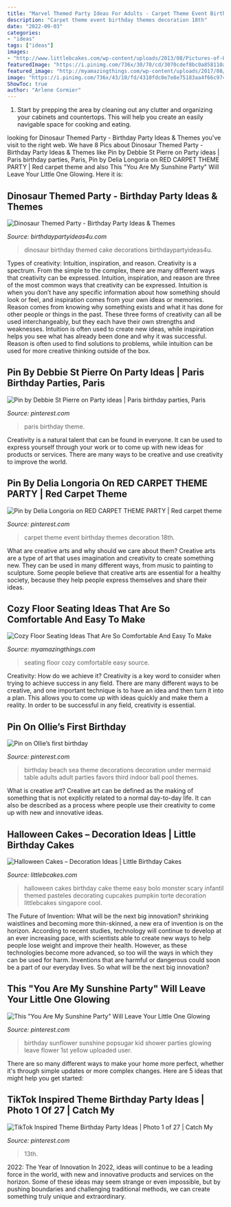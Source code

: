```yaml
---
title: "Marvel Themed Party Ideas For Adults - Carpet Theme Event Birthday Themes Decoration 18th"
description: "Carpet theme event birthday themes decoration 18th"
date: "2022-09-03"
categories:
- "ideas"
tags: ["ideas"]
images:
- "http://www.littlebcakes.com/wp-content/uploads/2013/08/Pictures-of-Halloween-Cakes1.jpg"
featuredImage: "https://i.pinimg.com/736x/30/70/cd/3070cdef8bc0a858110a936c2cd79638.jpg"
featured_image: "http://myamazingthings.com/wp-content/uploads/2017/08/floor-seating-15.jpeg"
image: "https://i.pinimg.com/736x/43/10/fd/4310fdc0e7e8e75183aa4f66c974ae95.jpg"
ShowToc: true
author: "Arlene Cormier"
---
```



1. Start by prepping the area by cleaning out any clutter and organizing your cabinets and countertops. This will help you create an easily navigable space for cooking and eating.

	

		
looking for Dinosaur Themed Party - Birthday Party Ideas &amp; Themes you've visit to the right web. We have 8 Pics about Dinosaur Themed Party - Birthday Party Ideas &amp; Themes like Pin by Debbie St Pierre on Party ideas | Paris birthday parties, Paris, Pin by Delia Longoria on RED CARPET THEME PARTY | Red carpet theme and also This &quot;You Are My Sunshine Party&quot; Will Leave Your Little One Glowing. Here it is:
		
    
## Dinosaur Themed Party - Birthday Party Ideas &amp; Themes

<img loading=lazy src="http://www.birthdaypartyideas4u.com/wp-content/uploads/2016/06/Dinosaur-birthday-party-cake-ideas-600x800.jpg" onerror="this.onerror=null;this.src='https://tse1.mm.bing.net/th?id=OIP.rEBvfz7fwSfjcJEuj9hRBgHaJ4&amp;pid=15.1';" alt="Dinosaur Themed Party - Birthday Party Ideas &amp; Themes">

_Source: birthdaypartyideas4u.com_

>dinosaur birthday themed cake decorations birthdaypartyideas4u. 

	

Types of creativity: Intuition, inspiration, and reason.
Creativity is a spectrum. From the simple to the complex, there are many different ways that creativity can be expressed. Intuition, inspiration, and reason are three of the most common ways that creativity can be expressed. Intuition is when you don’t have any specific information about how something should look or feel, and inspiration comes from your own ideas or memories. Reason comes from knowing why something exists and what it has done for other people or things in the past. These three forms of creativity can all be used interchangeably, but they each have their own strengths and weaknesses. Intuition is often used to create new ideas, while inspiration helps you see what has already been done and why it was successful. Reason is often used to find solutions to problems, while intuition can be used for more creative thinking outside of the box.

    
## Pin By Debbie St Pierre On Party Ideas | Paris Birthday Parties, Paris

<img loading=lazy src="https://i.pinimg.com/736x/80/1c/3d/801c3d100bf51d8770b4298aa76bb2d3--party-ideas.jpg" onerror="this.onerror=null;this.src='https://tse1.mm.bing.net/th?id=OIP.6pHtKHcFs4fw0avzO4ojlgHaNJ&amp;pid=15.1';" alt="Pin by Debbie St Pierre on Party ideas | Paris birthday parties, Paris">

_Source: pinterest.com_

>paris birthday theme. 

	

Creativity is a natural talent that can be found in everyone. It can be used to express yourself through your work or to come up with new ideas for products or services. There are many ways to be creative and use creativity to improve the world.

    
## Pin By Delia Longoria On RED CARPET THEME PARTY | Red Carpet Theme

<img loading=lazy src="https://i.pinimg.com/736x/a3/9d/a8/a39da8649b2404c3dcc72c8de39e4789.jpg" onerror="this.onerror=null;this.src='https://tse1.mm.bing.net/th?id=OIP.224xkmXRYfSCqDzlrbwf0gHaJ4&amp;pid=15.1';" alt="Pin by Delia Longoria on RED CARPET THEME PARTY | Red carpet theme">

_Source: pinterest.com_

>carpet theme event birthday themes decoration 18th. 

	

What are creative arts and why should we care about them?
Creative arts are a type of art that uses imagination and creativity to create something new. They can be used in many different ways, from music to painting to sculpture. Some people believe that creative arts are essential for a healthy society, because they help people express themselves and share their ideas.

    
## Cozy Floor Seating Ideas That Are So Comfortable And Easy To Make

<img loading=lazy src="http://myamazingthings.com/wp-content/uploads/2017/08/floor-seating-15.jpeg" onerror="this.onerror=null;this.src='https://tse2.mm.bing.net/th?id=OIP.yqSk2HP2zcImSHNkM2JMBAHaLH&amp;pid=15.1';" alt="Cozy Floor Seating Ideas That Are So Comfortable And Easy To Make">

_Source: myamazingthings.com_

>seating floor cozy comfortable easy source. 

	

Creativity: How do we achieve it?
Creativity is a key word to consider when trying to achieve success in any field. There are many different ways to be creative, and one important technique is to have an idea and then turn it into a plan. This allows you to come up with ideas quickly and make them a reality. In order to be successful in any field, creativity is essential.

    
## Pin On Ollie’s First Birthday

<img loading=lazy src="https://i.pinimg.com/736x/2a/70/97/2a709771a05e073a88ccf981957ef3ee.jpg" onerror="this.onerror=null;this.src='https://tse1.mm.bing.net/th?id=OIP.ghqrIgRk-pstuZPkAjb1LAHaLH&amp;pid=15.1';" alt="Pin on Ollie’s first birthday">

_Source: pinterest.com_

>birthday beach sea theme decorations decoration under mermaid table adults adult parties favors third indoor ball pool themes. 

	

What is creative art?
Creative art can be defined as the making of something that is not explicitly related to a normal day-to-day life. It can also be described as a process where people use their creativity to come up with new and innovative ideas.

    
## Halloween Cakes – Decoration Ideas | Little Birthday Cakes

<img loading=lazy src="http://www.littlebcakes.com/wp-content/uploads/2013/08/Pictures-of-Halloween-Cakes1.jpg" onerror="this.onerror=null;this.src='https://tse2.mm.bing.net/th?id=OIP.ThgAB7TBdV9jAt76IoWPOAHaJ4&amp;pid=15.1';" alt="Halloween Cakes – Decoration Ideas | Little Birthday Cakes">

_Source: littlebcakes.com_

>halloween cakes birthday cake theme easy bolo monster scary infantil themed pasteles decorating cupcakes pumpkin torte decoration littlebcakes singapore cool. 

	

The Future of Invention: What will be the next big innovation?
shrinking waistlines and becoming more thin-skinned, a new era of invention is on the horizon. According to recent studies, technology will continue to develop at an ever increasing pace, with scientists able to create new ways to help people lose weight and improve their health. 
However, as these technologies become more advanced, so too will the ways in which they can be used for harm. Inventions that are harmful or dangerous could soon be a part of our everyday lives. So what will be the next big innovation?

    
## This &quot;You Are My Sunshine Party&quot; Will Leave Your Little One Glowing

<img loading=lazy src="https://i.pinimg.com/736x/43/10/fd/4310fdc0e7e8e75183aa4f66c974ae95.jpg" onerror="this.onerror=null;this.src='https://tse4.mm.bing.net/th?id=OIP.Vi6HFdHgF-Q2Lppx1WFEjgHaLH&amp;pid=15.1';" alt="This &quot;You Are My Sunshine Party&quot; Will Leave Your Little One Glowing">

_Source: pinterest.com_

>birthday sunflower sunshine popsugar kid shower parties glowing leave flower 1st yellow uploaded user. 

	

There are so many different ways to make your home more perfect, whether it's through simple updates or more complex changes. Here are 5 ideas that might help you get started: 

    
## TikTok Inspired Theme Birthday Party Ideas | Photo 1 Of 27 | Catch My

<img loading=lazy src="https://i.pinimg.com/736x/30/70/cd/3070cdef8bc0a858110a936c2cd79638.jpg" onerror="this.onerror=null;this.src='https://tse2.mm.bing.net/th?id=OIP.49nPiu0J0ONEMxO0850egwHaJ3&amp;pid=15.1';" alt="TikTok Inspired Theme Birthday Party Ideas | Photo 1 of 27 | Catch My">

_Source: pinterest.com_

>13th. 

	

2022: The Year of Innovation
In 2022, ideas will continue to be a leading force in the world, with new and innovative products and services on the horizon. Some of these ideas may seem strange or even impossible, but by pushing boundaries and challenging traditional methods, we can create something truly unique and extraordinary.

